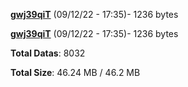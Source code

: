 [**gwj39qiT**](/data/gwj39qiT.txt) (09/12/22 - 17:35)- 1236 bytes

[**gwj39qiT**](/data/gwj39qiT.txt) (09/12/22 - 17:35)- 1236 bytes

**Total Datas**: 8032

**Total Size**: 46.24 MB / 46.2 MB